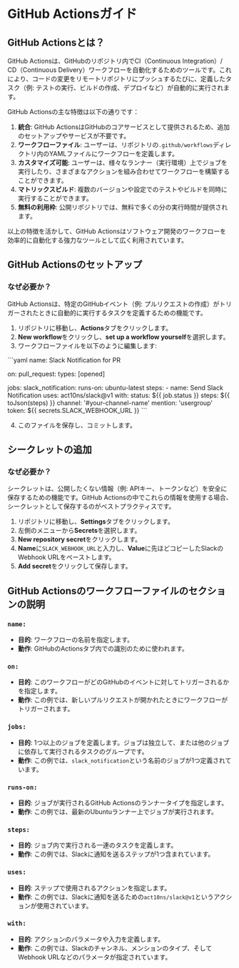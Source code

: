 
# GitHub Actionsガイド

## GitHub Actionsとは？

GitHub Actionsは、GitHubのリポジトリ内でCI（Continuous Integration）/ CD（Continuous Delivery）ワークフローを自動化するためのツールです。これにより、コードの変更をリモートリポジトリにプッシュするたびに、定義したタスク（例: テストの実行、ビルドの作成、デプロイなど）が自動的に実行されます。

GitHub Actionsの主な特徴は以下の通りです：

1. **統合**: GitHub ActionsはGitHubのコアサービスとして提供されるため、追加のセットアップやサービスが不要です。
2. **ワークフローファイル**: ユーザーは、リポジトリの`.github/workflows`ディレクトリ内のYAMLファイルにワークフローを定義します。
3. **カスタマイズ可能**: ユーザーは、様々なランナー（実行環境）上でジョブを実行したり、さまざまなアクションを組み合わせてワークフローを構築することができます。
4. **マトリックスビルド**: 複数のバージョンや設定でのテストやビルドを同時に実行することができます。
5. **無料の利用枠**: 公開リポジトリでは、無料で多くの分の実行時間が提供されます。

以上の特徴を活かして、GitHub Actionsはソフトウェア開発のワークフローを効率的に自動化する強力なツールとして広く利用されています。

## GitHub Actionsのセットアップ

### なぜ必要か？
GitHub Actionsは、特定のGitHubイベント（例: プルリクエストの作成）がトリガーされたときに自動的に実行するタスクを定義するための機能です。

1. リポジトリに移動し、**Actions**タブをクリックします。
2. **New workflow**をクリックし、**set up a workflow yourself**を選択します。
3. ワークフローファイルを以下のように編集します:

\```yaml
name: Slack Notification for PR

on:
  pull_request:
    types: [opened]

jobs:
  slack_notification:
    runs-on: ubuntu-latest
    steps:
    - name: Send Slack Notification
      uses: act10ns/slack@v1
      with:
        status: ${{ job.status }}
        steps: ${{ toJson(steps) }}
        channel: '#your-channel-name'
        mention: 'usergroup'
        token: ${{ secrets.SLACK_WEBHOOK_URL }}
\```

4. このファイルを保存し、コミットします。

## シークレットの追加

### なぜ必要か？
シークレットは、公開したくない情報（例: APIキー、トークンなど）を安全に保存するための機能です。GitHub Actionsの中でこれらの情報を使用する場合、シークレットとして保存するのがベストプラクティスです。

1. リポジトリに移動し、**Settings**タブをクリックします。
2. 左側のメニューから**Secrets**を選択します。
3. **New repository secret**をクリックします。
4. **Name**に`SLACK_WEBHOOK_URL`と入力し、**Value**に先ほどコピーしたSlackのWebhook URLをペーストします。
5. **Add secret**をクリックして保存します。

## GitHub Actionsのワークフローファイルのセクションの説明

### `name:`

- **目的**: ワークフローの名前を指定します。
- **動作**: GitHubのActionsタブ内での識別のために使われます。

### `on:`

- **目的**: このワークフローがどのGitHubのイベントに対してトリガーされるかを指定します。
- **動作**: この例では、新しいプルリクエストが開かれたときにワークフローがトリガーされます。

### `jobs:`

- **目的**: 1つ以上のジョブを定義します。ジョブは独立して、または他のジョブに依存して実行されるタスクのグループです。
- **動作**: この例では、`slack_notification`という名前のジョブが1つ定義されています。

### `runs-on:`

- **目的**: ジョブが実行されるGitHub Actionsのランナータイプを指定します。
- **動作**: この例では、最新のUbuntuランナー上でジョブが実行されます。

### `steps:`

- **目的**: ジョブ内で実行される一連のタスクを定義します。
- **動作**: この例では、Slackに通知を送るステップが1つ含まれています。

### `uses:`

- **目的**: ステップで使用されるアクションを指定します。
- **動作**: この例では、Slackに通知を送るための`act10ns/slack@v1`というアクションが使用されています。

### `with:`

- **目的**: アクションのパラメータや入力を定義します。
- **動作**: この例では、Slackのチャンネル、メンションのタイプ、そしてWebhook URLなどのパラメータが指定されています。

